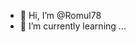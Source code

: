 - 👋 Hi, I’m @Romul78
- 🌱 I’m currently learning ...

<!---
Romul78/Romul78 is a ✨ special ✨ repository because its `README.md` (this file) appears on your GitHub profile.
You can click the Preview link to take a look at your changes.
--->
